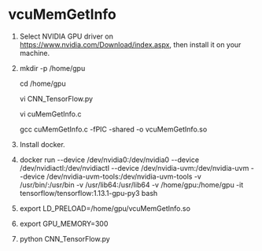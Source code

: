 # vcuMemGetInfo

1. Select NVIDIA GPU driver on https://www.nvidia.com/Download/index.aspx, then install it on your machine.

2. mkdir -p /home/gpu

   cd /home/gpu
   
   vi CNN_TensorFlow.py
   
   vi cuMemGetInfo.c
   
   gcc cuMemGetInfo.c -fPIC -shared -o vcuMemGetInfo.so   
   
3. Install docker.

4. docker run --device /dev/nvidia0:/dev/nvidia0 --device /dev/nvidiactl:/dev/nvidiactl --device /dev/nvidia-uvm:/dev/nvidia-uvm --device /dev/nvidia-uvm-tools:/dev/nvidia-uvm-tools -v /usr/bin/:/usr/bin -v /usr/lib64:/usr/lib64 -v /home/gpu:/home/gpu -it tensorflow/tensorflow:1.13.1-gpu-py3 bash

5. export LD_PRELOAD=/home/gpu/vcuMemGetInfo.so

6. export GPU_MEMORY=300

7. python CNN_TensorFlow.py
